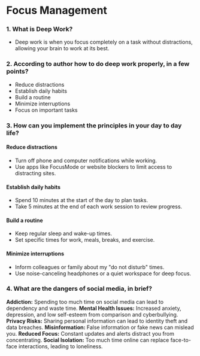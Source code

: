 # Focus Management
### 1. What is Deep Work?

- Deep work is when you focus completely on a task without distractions, allowing your brain to work at its best.

### 2. According to author how to do deep work properly, in a few points?

- Reduce distractions
- Establish daily habits
- Build a routine
- Minimize interruptions
- Focus on important tasks


### 3. How can you implement the principles in your day to day life?

#### Reduce distractions

- Turn off phone and computer notifications while working.
- Use apps like FocusMode or website blockers to limit access to distracting sites.

#### Establish daily habits

- Spend 10 minutes at the start of the day to plan tasks.
- Take 5 minutes at the end of each work session to review progress.

#### Build a routine

- Keep regular sleep and wake-up times.
- Set specific times for work, meals, breaks, and exercise.

#### Minimize interruptions

- Inform colleagues or family about my "do not disturb" times.
- Use noise-canceling headphones or a quiet workspace for deep focus.


### 4. What are the dangers of social media, in brief?

**Addiction:** Spending too much time on social media can lead to dependency and waste time.
**Mental Health Issues:** Increased anxiety, depression, and low self-esteem from comparison and cyberbullying.
**Privacy Risks:** Sharing personal information can lead to identity theft and data breaches.
**Misinformation:** False information or fake news can mislead you.
**Reduced Focus:** Constant updates and alerts distract you from concentrating.
**Social Isolation:** Too much time online can replace face-to-face interactions, leading to loneliness.